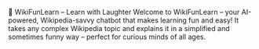 🧠 WikiFunLearn – Learn with Laughter
Welcome to WikiFunLearn – your AI-powered, Wikipedia-savvy chatbot that makes learning fun and easy!
It takes any complex Wikipedia topic and explains it in a simplified and sometimes funny way – perfect for curious minds of all ages.
